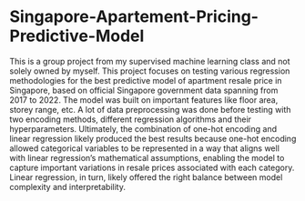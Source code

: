 # Singapore-Apartement-Pricing-Predictive-Model
This is a group project from my supervised machine learning class and not solely owned by myself. This project focuses on testing various regression methodologies for the best predictive model of apartment resale price in Singapore, based on official Singapore government data spanning from 2017 to 2022. The model was built on important features like floor area, storey range, etc. A lot of data preprocessing was done before testing with two encoding methods, different regression algorithms and their hyperparameters. Ultimately, the combination of one-hot encoding and linear regression likely produced the best results because one-hot encoding allowed categorical variables to be represented in a way that aligns well with linear regression’s mathematical assumptions, enabling the model to capture important variations in resale prices associated with each category. Linear regression, in turn, likely offered the right balance between model complexity and interpretability.
